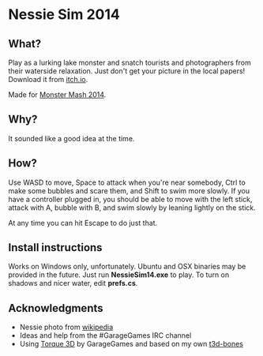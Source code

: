 # Nessie Sim 2014

## What?

Play as a lurking lake monster and snatch tourists and photographers from their waterside relaxation.
Just don't get your picture in the local papers!
Download it from [itch.io](http://eightyeight.itch.io/nessie-sim-2014).

Made for [Monster Mash 2014](http://itch.io/jam/monster-mash).

## Why?

It sounded like a good idea at the time.

## How?

Use WASD to move, Space to attack when you're near somebody, Ctrl to make some bubbles and scare them, and Shift to swim more slowly.
If you have a controller plugged in, you should be able to move with the left stick, attack with A, bubble with B, and swim slowly by leaning lightly on the stick.

At any time you can hit Escape to do just that.

## Install instructions

Works on Windows only, unfortunately.
Ubuntu and OSX binaries may be provided in the future.
Just run **NessieSim14.exe** to play.
To turn on shadows and nicer water, edit **prefs.cs**.

## Acknowledgments

 * Nessie photo from [wikipedia](http://en.wikipedia.org/wiki/Loch_Ness_Monster#mediaviewer/File:Hoaxed_photo_of_the_Loch_Ness_monster.jpg)
 * Ideas and help from the #GarageGames IRC channel
 * Using [Torque 3D](http://torque3d.org) by GarageGames and based on my own [t3d-bones](https://github.com/eightyeight/t3d-bones)
